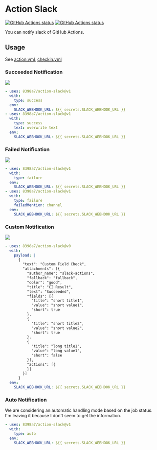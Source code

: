 # Action Slack

<p align="left">
  <a href="https://github.com/8398a7/action-slack"><img alt="GitHub Actions status" src="https://github.com/8398a7/action-slack/workflows/PR%20Checks/badge.svg"></a>
  <a href="https://github.com/8398a7/action-slack"><img alt="GitHub Actions status" src="https://github.com/8398a7/action-slack/workflows/Slack%20Checks/badge.svg"></a>
</p>

You can notify slack of GitHub Actions.

## Usage

See [action.yml](action.yml), [checkin.yml](.github/workflows/checkin.yml)

### Succeeded Notification

![](https://user-images.githubusercontent.com/8043276/63113235-10a59a00-bfcd-11e9-83be-2dd8662c9ebb.png)

```yaml
- uses: 8398a7/action-slack@v1
  with:
    type: success
  env:
    SLACK_WEBHOOK_URL: ${{ secrets.SLACK_WEBHOOK_URL }}
- uses: 8398a7/action-slack@v1
  with:
    type: success
    text: overwrite text
  env:
    SLACK_WEBHOOK_URL: ${{ secrets.SLACK_WEBHOOK_URL }}
```

### Failed Notification

![](https://user-images.githubusercontent.com/8043276/63113244-14392100-bfcd-11e9-962b-03a19ba86680.png)

```yaml
- uses: 8398a7/action-slack@v1
  with:
    type: failure
  env:
    SLACK_WEBHOOK_URL: ${{ secrets.SLACK_WEBHOOK_URL }}
- uses: 8398a7/action-slack@v1
  with:
    type: failure
    failedMention: channel
  env:
    SLACK_WEBHOOK_URL: ${{ secrets.SLACK_WEBHOOK_URL }}
```

### Custom Notification

![](https://user-images.githubusercontent.com/8043276/63113021-9f65e700-bfcc-11e9-97cf-9a962c7ce611.png)

```yaml
- uses: 8398a7/action-slack@v0
  with:
    payload: |
      {
        "text": "Custom Field Check",
        "attachments": [{
          "author_name": "slack-actions",
          "fallback": "fallback",
          "color": "good",
          "title": "CI Result",
          "text": "Succeeded",
          "fields": [{
            "title": "short title1",
            "value": "short value1",
            "short": true
          },
          {
            "title": "short title2",
            "value": "short value2",
            "short": true
          },
          {
            "title": "long title1",
            "value": "long value1",
            "short": false
          }],
          "actions": [{
          }]
        }]
      }
  env:
    SLACK_WEBHOOK_URL: ${{ secrets.SLACK_WEBHOOK_URL }}
```

### Auto Notification

We are considering an automatic handling mode based on the job status.  
I'm leaving it because I don't seem to get the information.

```yaml
- uses: 8398a7/action-slack@v1
  with:
    type: auto
  env:
    SLACK_WEBHOOK_URL: ${{ secrets.SLACK_WEBHOOK_URL }}
```
